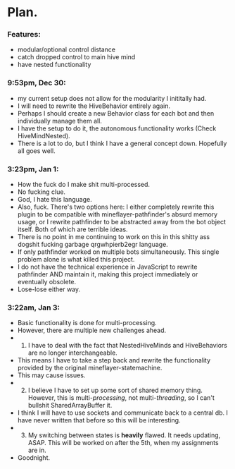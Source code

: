 # Plan.


### Features:
- modular/optional control distance
- catch dropped control to main hive mind
- have nested functionality


### 9:53pm, Dec 30:
- my current setup does not allow for the modularity I inititally had.
- I will need to rewrite the HiveBehavior entirely again.
- Perhaps I should create a new Behavior class for each bot and then individually manage them all.
- I have the setup to do it, the autonomous functionality works (Check HiveMindNested).
- There is a lot to do, but I think I have a general concept down.
Hopefully all goes well.



### 3:23pm, Jan 1:
- How the fuck do I make shit multi-processed.
- No fucking clue.
- God, I hate this language.
- Also, fuck. There's two options here: I either completely rewrite this plugin to be compatible with mineflayer-pathfinder's absurd memory usage,
or I rewrite pathfinder to be abstracted away from the bot object itself. Both of which are terrible ideas.
- There is no point in me continuing to work on this in this shitty ass dogshit fucking garbage qrgwhpierb2egr language.
- If only pathfinder worked on multiple bots simultaneously. This single problem alone is what killed this project.
- I do not have the technical experience in JavaScript to rewrite pathfinder AND maintain it, making this project immediately or eventually obsolete.
- Lose-lose either way.


### 3:22am, Jan 3:
- Basic functionality is done for multi-processing. 
- However, there are multiple new challenges ahead.
- 1. I have to deal with the fact that NestedHiveMinds and HiveBehaviors are no longer interchangeable. 
- This means I have to take a step back and rewrite the functionality provided by the original mineflayer-statemachine.
- This may cause issues.
- 2. I believe I have to set up some sort of shared memory thing. However, this is multi-*processing*, not multi-*threading*, so I can't bullshit SharedArrayBuffer it.
- I think I will have to use sockets and communicate back to a central db. I have never written that before so this will be interesting.
- 3. My switching between states is **heavily** flawed. It needs updating, ASAP. This will be worked on after the 5th, when my assignments are in.
- Goodnight.